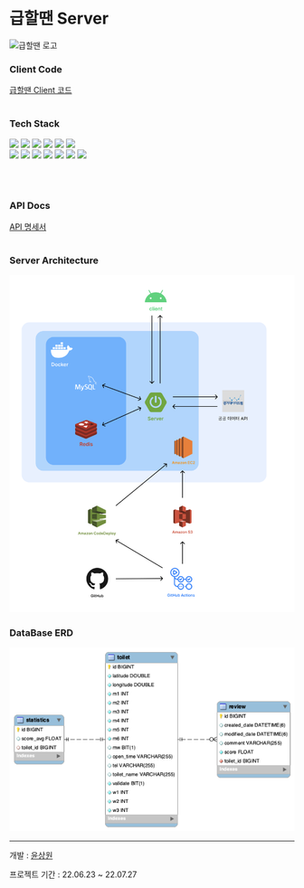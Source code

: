 # 급할땐 Server

![급할땐 로고](https://user-images.githubusercontent.com/38793142/181200984-76563e06-d22c-48ac-b7a5-06fa13c934cf.png)

### Client Code
[급할땐 Client 코드](https://github.com/SangwonYoon/PublicToilet_front)
<br/>
<br/>

### Tech Stack

<p>
<img src="https://img.shields.io/badge/Spring Boot-6DB33F?style=flat&logo=Spring Boot&logoColor=white"/>
<img src="https://img.shields.io/badge/Android-3DDC84?style=flat&logo=Android&logoColor=white"/>
<img src="https://img.shields.io/badge/Kotlin-7F52FF?style=flat&logo=Kotlin&logoColor=white"/>
<img src="https://img.shields.io/badge/Swagger-85EA2D?style=flat&logo=Swagger&logoColor=white"/>
<img src="https://img.shields.io/badge/MySQL-4479A1?style=flat&logo=MySQL&logoColor=white"/>
<img src="https://img.shields.io/badge/Redis-DC382D?style=flat&logo=Redis&logoColor=white"/>
<br/>
<img src="https://img.shields.io/badge/Git-F05032?style=flat&logo=Git&logoColor=white"/>
<img src="https://img.shields.io/badge/GitHub-181717?style=flat&logo=GitHub&logoColor=white"/>
<img src="https://img.shields.io/badge/Docker-2496ED?style=flat&logo=Docker&logoColor=white"/>
<img src="https://img.shields.io/badge/GitHub Actions-2088FF?style=flat&logo=GitHub Actions&logoColor=white"/>
<img src="https://img.shields.io/badge/EC2-FF9900?style=flat&logo=Amazon EC2&logoColor=white"/>
<img src="https://img.shields.io/badge/S3-569A31?style=flat&logo=Amazon S3&logoColor=white"/>
<img src="https://img.shields.io/badge/CodeDeploy-527FFF?style=flat&logo=Amazon AWS&logoColor=white"/>
</p>
<br/>
<br/>

### API Docs
[API 명세서](http://15.165.203.167:8080/swagger-ui.html)
<br/>
<br/>

### Server Architecture
![서버 아키텍쳐](https://github.com/SangwonYoon/PublicToilet_back/blob/master/%E1%84%89%E1%85%A5%E1%84%87%E1%85%A5%20%E1%84%8B%E1%85%A1%E1%84%8F%E1%85%B5%E1%84%90%E1%85%A6%E1%86%A8%E1%84%8E%E1%85%A7.png)

### DataBase ERD
<p align="center"><img src="https://github.com/SangwonYoon/PublicToilet_back/blob/master/ERD.png"></p>

---

개발 : [윤상원](https://github.com/SangwonYoon)

프로젝트 기간 : 22.06.23 ~ 22.07.27
